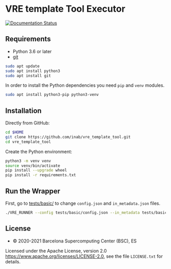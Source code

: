 # VRE template Tool Executor

[![Documentation Status](https://readthedocs.org/projects/vre-template-tool/badge/?version=latest)](https://vre-template-tool.readthedocs.io/en/latest/?badge=latest)

## Requirements

- Python 3.6 or later
- [git](https://git-scm.com/downloads)

```bash
sudo apt update
sudo apt install python3
sudo apt install git
```

In order to install the Python dependencies you need `pip` and `venv` modules.

```bash
sudo apt install python3-pip python3-venv
```

## Installation

Directly from GitHub:

```bash
cd $HOME
git clone https://github.com/inab/vre_template_tool.git
cd vre_template_tool
```

Create the Python environment:

```bash
python3 -m venv venv
source venv/bin/activate
pip install --upgrade wheel
pip install -r requirements.txt
```

## Run the Wrapper

First, go to [tests/basic/](https://github.com/inab/vre_template_tool/tree/master/tests/basic) to change `config.json` and `in_metadata.json` files.

```bash
./VRE_RUNNER --config tests/basic/config.json --in_metadata tests/basic/in_metadata.json --out_metadata out_metadata.json --log_file VRE_RUNNER.log
```

## License
* © 2020-2021 Barcelona Supercomputing Center (BSC), ES

Licensed under the Apache License, version 2.0 <https://www.apache.org/licenses/LICENSE-2.0>, see the file `LICENSE.txt` for details.
